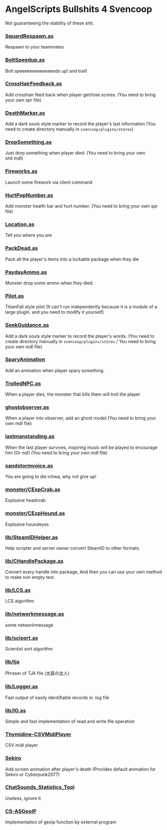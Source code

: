 # AngelScripts Bullshits 4 Svencoop

Not guaranteeing the stability of these shit.

### [SquardRespawn.as](https://github.com/DrAbcrealone/AngelScripts/blob/master/SquardRespawn.as)

Respawn to your teammates

### [BoltSpeedup.as](https://github.com/DrAbcrealone/AngelScripts/blob/master/BoltSpeedup.as)

Bolt speeeeeeeeeeeeeedo up! and trail!

### [CrossHairFeedback.as](https://github.com/DrAbcrealone/AngelScripts/blob/master/CrossHairFeedback.as)

Add crosshair feed back when player get/lose scores. (You need to bring your own spr file)

### [DeathMarker.as](https://github.com/DrAbcrealone/AngelScripts/blob/master/DeathMarker.as)

Add a dark souls style marker to record the player's last information (You need to create directory manually in `svencoop/plugins/stores`)

### [DropSomething.as](https://github.com/DrAbcrealone/AngelScripts/blob/master/DropSomething.as)

Just drop something when player died. (You need to bring your own shit.mdl)

### [Fireworks.as](https://github.com/DrAbcrealone/AngelScripts/blob/master/Fireworks.as)

Launch some firework via client command

### [HurtPopNumber.as](https://github.com/DrAbcrealone/AngelScripts/blob/master/HurtPopNumber.as)

Add monster health bar and hurt number. (You need to bring your own spr file)

### [Location.as](https://github.com/DrAbcrealone/AngelScripts/blob/master/Location.as)

Tell you where you are

### [PackDead.as](https://github.com/DrAbcrealone/AngelScripts/blob/master/PackDead.as)

Pack all the player's items into a lockable package when they die

### [PaydayAmmo.as](https://github.com/DrAbcrealone/AngelScripts/blob/master/PaydayAmmo.as)

Monster drop some ammo when they died.

### [Pilot.as](https://github.com/DrAbcrealone/AngelScripts/blob/master/Pilot.as)

TitianFall style pilot (It can't run independently because it is a module of a large plugin. and you need to modify it yourself)

### [SeekGuidance.as](https://github.com/DrAbcrealone/AngelScripts/blob/master/SeekGuidance.as)

Add a dark souls style marker to record the player's words. (You need to create directory manually in `svencoop/plugins/stores` / You need to bring your own mdl file)

### [SparyAnimation](https://github.com/DrAbcrealone/AngelScripts/tree/master/SparyAnimation)

Add an animation when player spary something.

### [TrolledNPC.as](https://github.com/DrAbcrealone/AngelScripts/blob/master/TrolledNPC.as)

When a player dies, the monster that kills them will troll the player

### [ghostobserver.as](https://github.com/DrAbcrealone/AngelScripts/blob/master/ghostobserver.as)

When a player into observer, add an ghost model.(You need to bring your own mdl file)

### [lastmanstanding.as](https://github.com/DrAbcrealone/AngelScripts/blob/master/lastmanstanding.as)

When the last player survives, inspiring music will be played to encourage him (Or not) (You need to bring your own mdl file)

### [sandstormvoice.as](https://github.com/DrAbcrealone/AngelScripts/blob/master/sandstormvoice.as)

You are going to die ichwa, why not give up!

### [monster/CExpCrab.as](https://github.com/DrAbcrealone/AngelScripts/blob/master/monster/CExpCrab.as)

Explosive headcrab

### [monster/CExpHound.as](https://github.com/DrAbcrealone/AngelScripts/blob/master/monster/CExpHound.as)

Explosive houndeyes

### [lib/SteamIDHelper.as](https://github.com/DrAbcrealone/AngelScripts/blob/master/lib/SteamIDHelper.as)

Help scripter and server owner convert SteamID to other formats.

### [lib/CHandlePackage.as](https://github.com/DrAbcrealone/AngelScripts/blob/master/lib/CHandlePackage.as)

Convert every handle into package, And then you can use your own method to make non empty test.

### [lib/LCS.as](https://github.com/DrAbcrealone/AngelScripts/blob/master/lib/LCS.as)

LCS algorithm

### [lib/networkmessage.as](https://github.com/DrAbcrealone/AngelScripts/blob/master/lib/networkmessage.as)

some networkmessage

### [lib/scisort.as](https://github.com/DrAbcrealone/AngelScripts/blob/master/lib/scisort.as)

Scientist sort algorithm

### [lib/tja](https://github.com/DrAbcrealone/AngelScripts/tree/master/lib/tja)

Phraser of TJA file (太鼓の达人)

### [lib/Logger.as](https://github.com/DrAbcrealone/AngelScripts/blob/master/lib/Logger.as)

Fast output of easily identifiable records in .log file

### [lib/IO.as](https://github.com/DrAbcrealone/AngelScripts/blob/master/lib/IO.as)

Simple and fast implementation of read and write file operation

### [Thymidine-CSVMidiPlayer](https://github.com/DrAbcrealone/AngelScripts/tree/master/Thymidine-CSVMidiPlayer)

CSV midi player

### [Sekiro](https://github.com/DrAbcrealone/AngelScripts/tree/master/Sekiro)

Add screen animation after player's death (Provides default animation for Sekiro or Cyberpunk2077)

### [ChatSounds_Statistics_Tool](https://github.com/DrAbcrealone/AngelScripts/tree/master/ChatSounds_Statistics_Tool)

Useless, ignore it

### [CS-ASGeoIP](https://github.com/DrAbcrealone/AngelScripts/tree/master/CS-ASGeoIP)

Implementation of geoip function by external program
